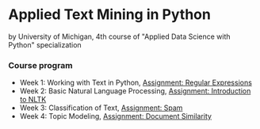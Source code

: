 # Applied Text Mining in Python
by University of Michigan, 4th course of "Applied Data Science with Python" specialization

### Course program 

- Week 1: Working with Text in Python, [Assignment: Regular Expressions](./Regex.ipynb)
- Week 2: Basic Natural Language Processing, [Assignment: Introduction to NLTK](./Intro_to_NLTK.ipynb)
- Week 3: Classification of Text, [Assignment: Spam](./Spam.ipynb)
- Week 4: Topic Modeling, [Assignment: Document Similarity](./Document_Similarity.ipynb)